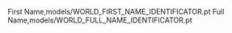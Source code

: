 First Name,models/WORLD_FIRST_NAME_IDENTIFICATOR.pt
Full Name,models/WORLD_FULL_NAME_IDENTIFICATOR.pt
